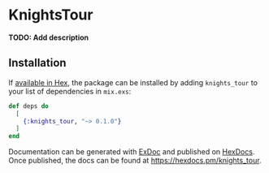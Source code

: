 # KnightsTour

**TODO: Add description**

## Installation

If [available in Hex](https://hex.pm/docs/publish), the package can be installed
by adding `knights_tour` to your list of dependencies in `mix.exs`:

```elixir
def deps do
  [
    {:knights_tour, "~> 0.1.0"}
  ]
end
```

Documentation can be generated with [ExDoc](https://github.com/elixir-lang/ex_doc)
and published on [HexDocs](https://hexdocs.pm). Once published, the docs can
be found at <https://hexdocs.pm/knights_tour>.

